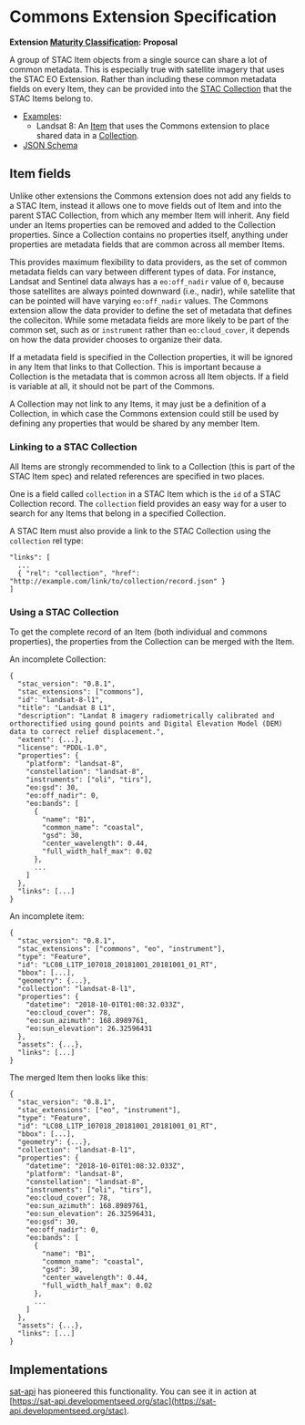 # Commons Extension Specification

**Extension [Maturity Classification](../README.md#extension-maturity): Proposal**

A group of STAC Item objects from a single source can share a lot of common metadata. This is especially true with satellite imagery that uses the STAC EO Extension. Rather than including these common metadata fields on every Item, they can be provided into the [STAC Collection](../../collection-spec/README.md) that the STAC Items belong to.

- [Examples](examples/):
  - Landsat 8: An [Item](examples/landsat-item.json) that uses the Commons extension to place shared data in a [Collection](examples/landsat-collection.json).
- [JSON Schema](json-schema/schema.json)

## Item fields

Unlike other extensions the Commons extension does not add any fields to a STAC Item, instead it allows one to move fields out of Item and into the parent STAC Collection, from which any member Item will inherit. Any field under an Items properties can be removed and added to the Collection properties. Since a Collection contains no properties itself, anything under properties are metadata fields that are common across all member Items.

This provides maximum flexibility to data providers, as the set of common metadata fields can vary between different types of data. For instance, Landsat and Sentinel data always has a `eo:off_nadir` value of `0`, because those satellites are always pointed downward (i.e., nadir), while satellite that can be pointed will have varying `eo:off_nadir` values. The Commons extension allow the data provider to define the set of metadata that defines the colleciton. While some metadata fields are more likely to be part of the common set, such as or `instrument` rather than `eo:cloud_cover`, it depends on how the data provider chooses to organize their data.

If a metadata field is specified in the Collection properties, it will be ignored in any Item that links to that Collection. This is important because a Collection is the metadata that is common across all Item objects. If a field is variable at all, it should not be part of the Commons.

A Collection may not link to any Items, it may just be a definition of a Collection, in which case the Commons extension could still be used by defining any properties that would be shared by any member Item.

### Linking to a STAC Collection

All Items are strongly recommended to link to a Collection (this is part of the STAC Item spec) and related references are specified in two places.

One is a field called `collection` in a STAC Item which is the `id` of a STAC Collection record. The `collection` field provides an easy way for a user to search for any Items that belong in a specified Collection.

A STAC Item must also provide a link to the STAC Collection using the `collection` rel type:

```
"links": [
  ...
  { "rel": "collection", "href": "http://example.com/link/to/collection/record.json" }
]
```

### Using a STAC Collection

To get the complete record of an Item (both individual and commons properties), the properties from the Collection can be merged with the Item.

An incomplete Collection:
```
{
  "stac_version": "0.8.1",
  "stac_extensions": ["commons"],
  "id": "landsat-8-l1",
  "title": "Landsat 8 L1",
  "description": "Landat 8 imagery radiometrically calibrated and orthorectified using gound points and Digital Elevation Model (DEM) data to correct relief displacement.",
  "extent": {...},
  "license": "PDDL-1.0",
  "properties": {
    "platform": "landsat-8",
    "constellation": "landsat-8",
    "instruments": ["oli", "tirs"],
    "eo:gsd": 30,
    "eo:off_nadir": 0,
    "eo:bands": [
      {
        "name": "B1",
        "common_name": "coastal",
        "gsd": 30,
        "center_wavelength": 0.44,
        "full_width_half_max": 0.02
      },
      ...
    ]
  },
  "links": [...]
}
```

An incomplete item:
```
{
  "stac_version": "0.8.1",
  "stac_extensions": ["commons", "eo", "instrument"],
  "type": "Feature",
  "id": "LC08_L1TP_107018_20181001_20181001_01_RT",
  "bbox": [...],
  "geometry": {...},
  "collection": "landsat-8-l1",
  "properties": {
    "datetime": "2018-10-01T01:08:32.033Z",
    "eo:cloud_cover": 78,
    "eo:sun_azimuth": 168.8989761,
    "eo:sun_elevation": 26.32596431
  },
  "assets": {...},
  "links": [...]
}
```

The merged Item then looks like this:

```
{
  "stac_version": "0.8.1",
  "stac_extensions": ["eo", "instrument"],
  "type": "Feature",
  "id": "LC08_L1TP_107018_20181001_20181001_01_RT",
  "bbox": [...],
  "geometry": {...},
  "collection": "landsat-8-l1",
  "properties": {
    "datetime": "2018-10-01T01:08:32.033Z",
    "platform": "landsat-8",
    "constellation": "landsat-8",
    "instruments": ["oli", "tirs"],
    "eo:cloud_cover": 78,
    "eo:sun_azimuth": 168.8989761,
    "eo:sun_elevation": 26.32596431,
    "eo:gsd": 30,
    "eo:off_nadir": 0,
    "eo:bands": [
      {
        "name": "B1",
        "common_name": "coastal",
        "gsd": 30,
        "center_wavelength": 0.44,
        "full_width_half_max": 0.02
      },
      ...
    ]
  },
  "assets": {...},
  "links": [...]
}
```

## Implementations

[sat-api](https://github.com/sat-utils/sat-api/) has pioneered this functionality. You can see it in action at [https://sat-api.developmentseed.org/stac](https://sat-api.developmentseed.org/stac).